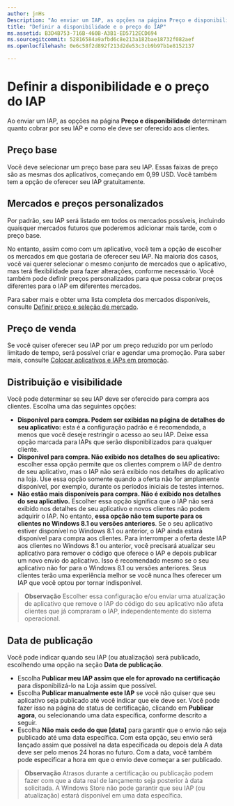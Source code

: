 ```yaml
---
author: jnHs
Description: "Ao enviar um IAP, as opções na página Preço e disponibilidade determinam quanto cobrar por seu IAP e como ele deve ser oferecido aos clientes."
title: "Definir a disponibilidade e o preço do IAP"
ms.assetid: B3D4B753-716B-460B-A3B1-ED5712ECD694
ms.sourcegitcommit: 52816584a9afbd6c8e213a182bae18732f082aef
ms.openlocfilehash: 0e6c58f2d892f213d2de53c3cb9b97b1e8152137

---
```


# Definir a disponibilidade e o preço do IAP


Ao enviar um IAP, as opções na página **Preço e disponibilidade** determinam quanto cobrar por seu IAP e como ele deve ser oferecido aos clientes.

## Preço base


Você deve selecionar um preço base para seu IAP. Essas faixas de preço são as mesmas dos aplicativos, começando em 0,99 USD. Você também tem a opção de oferecer seu IAP gratuitamente.

## Mercados e preços personalizados


Por padrão, seu IAP será listado em todos os mercados possíveis, incluindo quaisquer mercados futuros que poderemos adicionar mais tarde, com o preço base.

No entanto, assim como com um aplicativo, você tem a opção de escolher os mercados em que gostaria de oferecer seu IAP. Na maioria dos casos, você vai querer selecionar o mesmo conjunto de mercados que o aplicativo, mas terá flexibilidade para fazer alterações, conforme necessário. Você também pode definir preços personalizados para que possa cobrar preços diferentes para o IAP em diferentes mercados.

Para saber mais e obter uma lista completa dos mercados disponíveis, consulte [Definir preço e seleção de mercado](define-pricing-and-market-selection.md).

## Preço de venda


Se você quiser oferecer seu IAP por um preço reduzido por um período limitado de tempo, será possível criar e agendar uma promoção. Para saber mais, consulte [Colocar aplicativos e IAPs em promoção](put-apps-and-iaps-on-sale.md).

## Distribuição e visibilidade


Você pode determinar se seu IAP deve ser oferecido para compra aos clientes. Escolha uma das seguintes opções:

-   **Disponível para compra. Podem ser exibidas na página de detalhes do seu aplicativo:** esta é a configuração padrão e é recomendada, a menos que você deseje restringir o acesso ao seu IAP. Deixe essa opção marcada para IAPs que serão disponibilizados para qualquer cliente.
-   **Disponível para compra. Não exibido nos detalhes do seu aplicativo:** escolher essa opção permite que os clientes comprem o IAP de dentro de seu aplicativo, mas o IAP não será exibido nos detalhes do aplicativo na loja. Use essa opção somente quando a oferta não for amplamente disponível, por exemplo, durante os períodos iniciais de testes internos.
-   **Não estão mais disponíveis para compra. Não é exibido nos detalhes do seu aplicativo.** Escolher essa opção significa que o IAP não será exibido nos detalhes de seu aplicativo e novos clientes não podem adquirir o IAP. No entanto, **essa opção não tem suporte para os clientes no Windows 8.1 ou versões anteriores**. Se o seu aplicativo estiver disponível no Windows 8.1 ou anterior, o IAP ainda estará disponível para compra aos clientes. Para interromper a oferta deste IAP aos clientes no Windows 8.1 ou anterior, você precisará atualizar seu aplicativo para remover o código que oferece o IAP e depois publicar um novo envio do aplicativo. Isso é recomendado mesmo se o seu aplicativo não for para o Windows 8.1 ou versões anteriores. Seus clientes terão uma experiência melhor se você nunca lhes oferecer um IAP que você optou por tornar indisponível.
    
 > **Observação**  Escolher essa configuração e/ou enviar uma atualização de aplicativo que remove o IAP do código do seu aplicativo não afeta clientes que já compraram o IAP, independentemente do sistema operacional.


## Data de publicação

Você pode indicar quando seu IAP (ou atualização) será publicado, escolhendo uma opção na seção **Data de publicação**.

-   Escolha **Publicar meu IAP assim que ele for aprovado na certificação** para disponibilizá-lo na Loja assim que possível.
-   Escolha **Publicar manualmente este IAP** se você não quiser que seu aplicativo seja publicado até você indicar que ele deve ser. Você pode fazer isso na página de status de certificação, clicando em **Publicar agora**, ou selecionando uma data específica, conforme descrito a seguir.
-   Escolha **Não mais cedo do que \[data\]** para garantir que o envio não seja publicado até uma data específica. Com esta opção, seu envio será lançado assim que possível na data especificada ou depois dela A data deve ser pelo menos 24 horas no futuro. Com a data, você também pode especificar a hora em que o envio deve começar a ser publicado.

 > **Observação**  Atrasos durante a certificação ou publicação podem fazer com que a data real de lançamento seja posterior à data solicitada. A Windows Store não pode garantir que seu IAP (ou atualização) estará disponível em uma data específica.
 

 







<!--HONumber=Jun16_HO5-->


